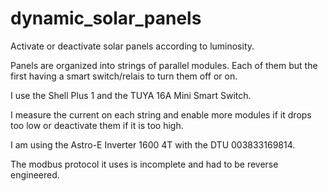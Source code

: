# dynamic_solar_panels
Activate or deactivate solar panels according to luminosity.

Panels are organized into strings of parallel modules.
Each of them but the first having a smart switch/relais to turn them off or on.

I use the Shell Plus 1 and the TUYA 16A Mini Smart Switch.

I measure the current on each string and enable more modules if it drops too low or deactivate them if it is too high.

I am using the Astro-E Inverter 1600 4T with the DTU 003833169814.

The modbus protocol it uses is incomplete and had to be reverse engineered.
